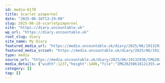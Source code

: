 ```yaml
---
id: media-6178
title: Scarlet pimpernel
date: "2025-06-18T13:29:00"
slug: 2025-06-18-scarletpimpernel
site: "https://diary.uncountable.uk"
wp_url: "https://diary.uncountable.uk"
root_slug: diary
site_name: My Diary
featured_media_url: "https://media.uncountable.uk/diary/2025/06/19132936/IMG20250618121355.webp"
featured_media_srcset: "https://media.uncountable.uk/diary/2025/06/19132936/IMG20250618121355-250x300.webp 250w, https://media.uncountable.uk/diary/2025/06/19132936/IMG20250618121355-852x1024.webp 852w, https://media.uncountable.uk/diary/2025/06/19132936/IMG20250618121355-150x150.webp 150w, https://media.uncountable.uk/diary/2025/06/19132936/IMG20250618121355-533x640.webp 533w, https://media.uncountable.uk/diary/2025/06/19132936/IMG20250618121355.webp 1237w"
type: media
source_url: "https://media.uncountable.uk/diary/2025/06/19132936/IMG20250618121355.webp"
media_details: {"width":1237,"height":1486,"file":"IMG20250618121355.webp","filesize":162722,"sizes":{"medium":{"file":"IMG20250618121355-250x300.webp","width":250,"height":300,"filesize":48822,"mime_type":"image/webp","source_url":"https://media.uncountable.uk/diary/2025/06/19132936/IMG20250618121355-250x300.webp"},"large":{"file":"IMG20250618121355-852x1024.webp","width":852,"height":1024,"filesize":164976,"mime_type":"image/webp","source_url":"https://media.uncountable.uk/diary/2025/06/19132936/IMG20250618121355-852x1024.webp"},"thumbnail":{"file":"IMG20250618121355-150x150.webp","width":150,"height":150,"filesize":27930,"mime_type":"image/webp","source_url":"https://media.uncountable.uk/diary/2025/06/19132936/IMG20250618121355-150x150.webp"},"mobwidth":{"file":"IMG20250618121355-533x640.webp","width":533,"height":640,"filesize":105670,"mime_type":"image/webp","source_url":"https://media.uncountable.uk/diary/2025/06/19132936/IMG20250618121355-533x640.webp"},"full":{"file":"IMG20250618121355.webp","width":1237,"height":1486,"mime_type":"image/webp","source_url":"https://media.uncountable.uk/diary/2025/06/19132936/IMG20250618121355.webp"}},"image_meta":{"aperture":"0","credit":"","camera":"","caption":"","created_timestamp":"0","copyright":"","focal_length":"0","iso":"0","shutter_speed":"0","title":"","orientation":"0","keywords":[]}}
category: []
tag: []
---
```


